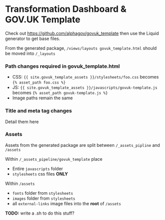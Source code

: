 Transformation Dashboard & GOV.UK Template
==========================================

Check out https://github.com/alphagov/govuk_template then use the Liquid generator to get base files.

From the generated package, ```/views/layouts govuk_template.html``` should be moved into ```/_layouts```

### Path changes required in govuk_template.html

* CSS: ```{{ site.govuk_template_assets }}/stylesheets/foo.css``` becomes ```{% asset_path foo.css %}```
* JS: ```{{ site.govuk_template_assets }}/javascripts/govuk-template.js``` becomes ```{% asset_path govuk-template.js %}```
* Image paths remain the same

### Title and meta tag changes

Detail them here

### Assets

Assets from the generated package are split between ```/_assets_pipline``` and ```/assets```

Within ```/_assets_pipeline/govuk_template``` place

* Entire ```javascripts``` folder
* ```stylesheets``` css files **ONLY**

Within ```/assets```

* ```fonts``` folder from ```stylesheets```
* ```images``` folder from ```stylesheets```
* all ```external-links``` image files into the **root** of ```/assets```

**TODO:** write a .sh to do this stuff?

